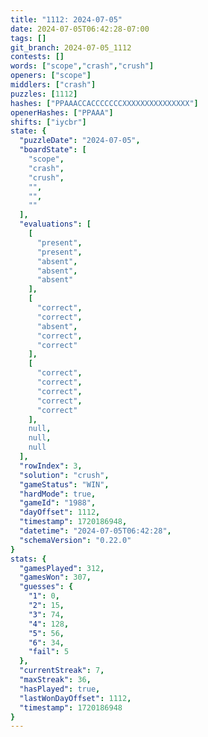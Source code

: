 ```yaml
---
title: "1112: 2024-07-05"
date: 2024-07-05T06:42:28-07:00
tags: []
git_branch: 2024-07-05_1112
contests: []
words: ["scope","crash","crush"]
openers: ["scope"]
middlers: ["crash"]
puzzles: [1112]
hashes: ["PPAAACCACCCCCCCXXXXXXXXXXXXXXX"]
openerHashes: ["PPAAA"]
shifts: ["iycbr"]
state: {
  "puzzleDate": "2024-07-05",
  "boardState": [
    "scope",
    "crash",
    "crush",
    "",
    "",
    ""
  ],
  "evaluations": [
    [
      "present",
      "present",
      "absent",
      "absent",
      "absent"
    ],
    [
      "correct",
      "correct",
      "absent",
      "correct",
      "correct"
    ],
    [
      "correct",
      "correct",
      "correct",
      "correct",
      "correct"
    ],
    null,
    null,
    null
  ],
  "rowIndex": 3,
  "solution": "crush",
  "gameStatus": "WIN",
  "hardMode": true,
  "gameId": "1988",
  "dayOffset": 1112,
  "timestamp": 1720186948,
  "datetime": "2024-07-05T06:42:28",
  "schemaVersion": "0.22.0"
}
stats: {
  "gamesPlayed": 312,
  "gamesWon": 307,
  "guesses": {
    "1": 0,
    "2": 15,
    "3": 74,
    "4": 128,
    "5": 56,
    "6": 34,
    "fail": 5
  },
  "currentStreak": 7,
  "maxStreak": 36,
  "hasPlayed": true,
  "lastWonDayOffset": 1112,
  "timestamp": 1720186948
}
---
```

<!-- more -->
